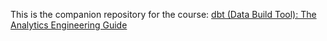 
This is the companion repository for the course: [dbt (Data Build Tool): The Analytics Engineering Guide](https://www.udemy.com/course/dbt-data-build-tool-the-analytics-engineering-guide/?referralCode=7458A06A32C0A097E3DD)
